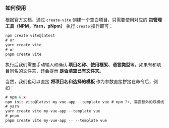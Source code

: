 ### 如何使用

根据官方文档，通过 `create-vite` 创建一个空白项目，只需要使用对应的 **包管理工具（NPM，Yarn，pNpm）** 执行 `create` 操作即可：
```go
npm create vite@latest
# or
yarn create vite
# or
pnpm create vite
```

执行后我们需要手动输入和确认 **项目名称、使用框架、语言类型**等，如果有和项目同名的文件夹，还会提示 **是否清空已有文件夹**。

当然，我们也可以直接 **将项目名和选择的模板** 作为参数直接拼接在命令后，例如：

```go
# npm 6.x
npm init vite@latest my-vue-app --template vue # npm 7+, 需要额外的双横线：npm init vite@latest my-vue-app -- --template vue 
# yarn
yarn create vite my-vue-app --template vue 
# pnpm
pnpm create vite my-vue-app -- --template vue
```